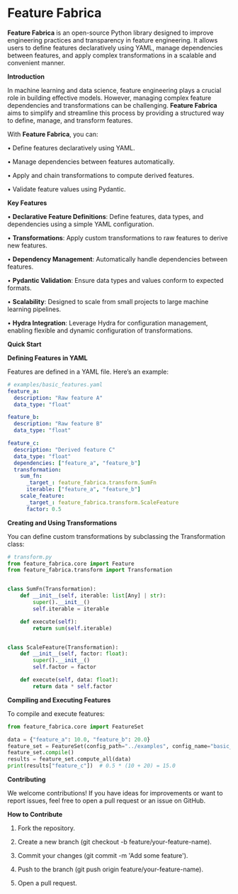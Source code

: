 # Feature Fabrica

**Feature Fabrica** is an open-source Python library designed to improve engineering practices and transparency in feature engineering. It allows users to define features declaratively using YAML, manage dependencies between features, and apply complex transformations in a scalable and convenient manner.

**Introduction**

In machine learning and data science, feature engineering plays a crucial role in building effective models. However, managing complex feature dependencies and transformations can be challenging. **Feature Fabrica** aims to simplify and streamline this process by providing a structured way to define, manage, and transform features.

With **Feature Fabrica**, you can:

•	Define features declaratively using YAML.

•	Manage dependencies between features automatically.

•	Apply and chain transformations to compute derived features.

•	Validate feature values using Pydantic.

**Key Features**

•	**Declarative Feature Definitions**: Define features, data types, and dependencies using a simple YAML configuration.

•	**Transformations**: Apply custom transformations to raw features to derive new features.

•	**Dependency Management**: Automatically handle dependencies between features.

•	**Pydantic Validation**: Ensure data types and values conform to expected formats.

•	**Scalability**: Designed to scale from small projects to large machine learning pipelines.

•	**Hydra Integration**: Leverage Hydra for configuration management, enabling flexible and dynamic configuration of transformations.

**Quick Start**

**Defining Features in YAML**

Features are defined in a YAML file. Here’s an example:

```yaml
# examples/basic_features.yaml
feature_a:
  description: "Raw feature A"
  data_type: "float"

feature_b:
  description: "Raw feature B"
  data_type: "float"

feature_c:
  description: "Derived feature C"
  data_type: "float"
  dependencies: ["feature_a", "feature_b"]
  transformation:
    sum_fn:
      _target_: feature_fabrica.transform.SumFn
      iterable: ["feature_a", "feature_b"]
    scale_feature:
      _target_: feature_fabrica.transform.ScaleFeature
      factor: 0.5
```

**Creating and Using Transformations**

You can define custom transformations by subclassing the Transformation class:

```python
# transform.py
from feature_fabrica.core import Feature
from feature_fabrica.transform import Transformation


class SumFn(Transformation):
    def __init__(self, iterable: list[Any] | str):
        super().__init__()
        self.iterable = iterable

    def execute(self):
        return sum(self.iterable)


class ScaleFeature(Transformation):
    def __init__(self, factor: float):
        super().__init__()
        self.factor = factor

    def execute(self, data: float):
        return data * self.factor
```

**Compiling and Executing Features**

To compile and execute features:

```python
from feature_fabrica.core import FeatureSet

data = {"feature_a": 10.0, "feature_b": 20.0}
feature_set = FeatureSet(config_path="../examples", config_name="basic_features")
feature_set.compile()
results = feature_set.compute_all(data)
print(results["feature_c"])  # 0.5 * (10 + 20) = 15.0
```

**Contributing**

We welcome contributions! If you have ideas for improvements or want to report issues, feel free to open a pull request or an issue on GitHub.

**How to Contribute**

1. Fork the repository.

2. Create a new branch (git checkout -b feature/your-feature-name).

3. Commit your changes (git commit -m 'Add some feature').

4. Push to the branch (git push origin feature/your-feature-name).

5. Open a pull request.
